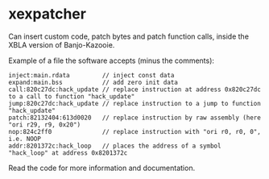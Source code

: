 # xexpatcher

Can insert custom code, patch bytes and patch function calls, inside the XBLA version of Banjo-Kazooie.

Example of a file the software accepts (minus the comments):

```
inject:main.rdata         // inject const data
expand:main.bss           // add zero init data
call:820c27dc:hack_update // replace instruction at address 0x820c27dc to a call to function "hack_update"
jump:820c27dc:hack_update // replace instruction to a jump to function "hack_update"
patch:82132404:613d0020   // replace instruction by raw assembly (here "ori r29, r9, 0x20")
nop:824c2ff0              // replace instruction with "ori r0, r0, 0", i.e. NOOP
addr:8201372c:hack_loop   // places the address of a symbol "hack_loop" at address 0x8201372c
```

Read the code for more information and documentation.